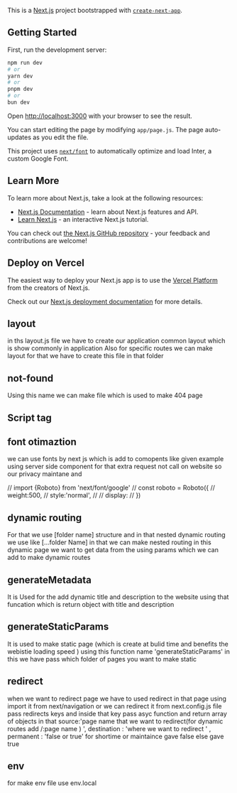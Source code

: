 This is a [Next.js](https://nextjs.org/) project bootstrapped with [`create-next-app`](https://github.com/vercel/next.js/tree/canary/packages/create-next-app).

## Getting Started

First, run the development server:

```bash
npm run dev
# or
yarn dev
# or
pnpm dev
# or
bun dev
```

Open [http://localhost:3000](http://localhost:3000) with your browser to see the result.

You can start editing the page by modifying `app/page.js`. The page auto-updates as you edit the file.

This project uses [`next/font`](https://nextjs.org/docs/basic-features/font-optimization) to automatically optimize and load Inter, a custom Google Font.

## Learn More

To learn more about Next.js, take a look at the following resources:

- [Next.js Documentation](https://nextjs.org/docs) - learn about Next.js features and API.
- [Learn Next.js](https://nextjs.org/learn) - an interactive Next.js tutorial.

You can check out [the Next.js GitHub repository](https://github.com/vercel/next.js/) - your feedback and contributions are welcome!

## Deploy on Vercel

The easiest way to deploy your Next.js app is to use the [Vercel Platform](https://vercel.com/new?utm_medium=default-template&filter=next.js&utm_source=create-next-app&utm_campaign=create-next-app-readme) from the creators of Next.js.

Check out our [Next.js deployment documentation](https://nextjs.org/docs/deployment) for more details.

## layout

in ths layout.js file we have to create our application common layout which is show commonly in application
Also for specific routes we can make layout for that we have to create this file in that folder

## not-found

Using this name we can make file which is used to make 404 page

## Script tag

<!-- <Script> by next js which is used to add script to the to the specific component for not the application loaded by using this tag we can add to different script to componentns   -->

## font otimaztion

we can use fonts by next js which is add to comopents like given example using server side component for that extra request not call on website so our privacy maintane and

// import {Roboto} from 'next/font/google'
// const roboto = Roboto({
// weight:500,
// style:'normal',
// // display:
// })

## dynamic routing

For that we use [folder name] structure and in that nested dynamic routing we use like [...folder Name] in that we can make nested routing
in this dynamic page we want to get data from the using params which we can add to make dynamic routes

## generateMetadata

It is Used for the add dynamic title and description to the website using that funcation which is return object with title and description

## generateStaticParams

It is used to make static page (which is create at bulid time and benefits the webistie loading speed ) using this function name 'generateStaticParams' in this we have pass which folder of pages you want to make static

## redirect

when we want to redirect page we have to used redirect in that page using import it from next/navigation or we can redirect it from next.config.js file pass redirects keys and inside that key pass asyc function and return array of objects in that source:'page name that we want to redirect(for dynamic routes add /:page name ) ', destination : 'where we want to redirect ' , permanent : 'false or true' for shortime or maintaince gave false else gave true

## env

for make env file use env.local
